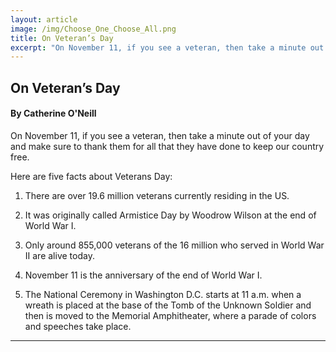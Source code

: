 ```yaml
---
layout: article
image: /img/Choose_One_Choose_All.png
title: On Veteran’s Day 
excerpt: "On November 11, if you see a veteran, then take a minute out of your day and make sure to thank them for all that they have done to keep our country free."
---
```


<h2>On Veteran’s Day</h2>
<h4>By Catherine O'Neill</h4>

On November 11, if you see a veteran, then take a minute out of your day and make sure to thank them for all that they have done to keep our country free. 

Here are five facts about Veterans Day: 

1.	There are over 19.6 million veterans currently residing in the US. 

2.	It was originally called Armistice Day by Woodrow Wilson at the end of World War I. 

3.	Only around 855,000 veterans of the 16 million who served in World War II are alive today. 

4.	November 11 is the anniversary of the end of World War I. 

5.	The National Ceremony in Washington D.C. starts at 11 a.m. when a wreath is placed at the base of the Tomb of the Unknown Soldier and then is moved to the Memorial Amphitheater, where a parade of colors and speeches take place. 

<hr style="border-color:#7D7D7D;height:0.5px;">
